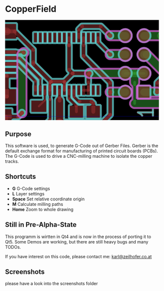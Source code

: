 # CopperField
![Image](./CopperField.png)

## Purpose
This software is used, to generate G-Code out of Gerber Files. 
Gerber is the default exchange format for manufacturing of printed circuit boards (PCBs). 
The G-Code is used to drive a CNC-milling machine to isolate the copper tracks. 

## Shortcuts
  * **G** G-Code settings
  * **L** Layer settings
  * **Space** Set relative coordinate origin
  * **M** Calculate milling paths
  * **Home** Zoom to whole drawing


## Still in Pre-Alpha-State
This programm is wirtten in Qt4 and is now in the process of porting it to Qt5. 
Some Demos are working, but there are still heavy bugs and many TODOs. 

If you have interest on this code, please contact me: karl@zeilhofer.co.at

## Screenshots
please have a look into the screenshots folder
